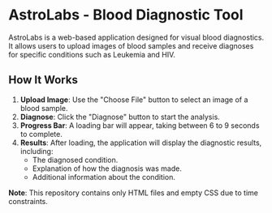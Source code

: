 # AstroLabs - Blood Diagnostic Tool

AstroLabs is a web-based application designed for visual blood diagnostics. It allows users to upload images of blood samples and receive diagnoses for specific conditions such as Leukemia and HIV.

## How It Works

1. **Upload Image**: Use the "Choose File" button to select an image of a blood sample.
2. **Diagnose**: Click the "Diagnose" button to start the analysis.
3. **Progress Bar**: A loading bar will appear, taking between 6 to 9 seconds to complete.
4. **Results**: After loading, the application will display the diagnostic results, including:
   - The diagnosed condition.
   - Explanation of how the diagnosis was made.
   - Additional information about the condition.

**Note**: This repository contains only HTML files and empty CSS due to time constraints.

